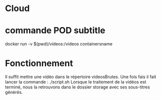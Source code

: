 # Cloud

# commande POD subtitle
 docker run -v $(pwd)/videos:/videos containersname

 # Fonctionnement
 Il suffit mettre une vidéo dans le répertoire videosBrutes.
 Une fois fais il fait lancer la commande : ./script.sh
 Lorsque le traitement de la vidéos est terminé, nous la retrouvons dans le dossier storage avec ses sous-titres générés.  
